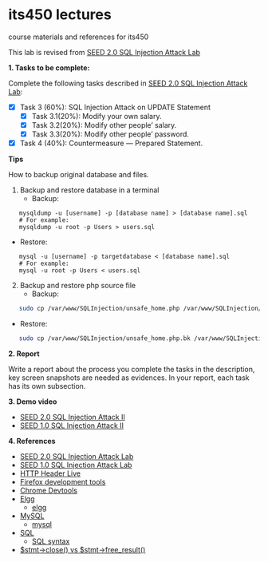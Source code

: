 # its450 lectures

course materials and references for its450

This lab is revised from [SEED 2.0 SQL Injection Attack Lab](https://seedsecuritylabs.org/Labs_20.04/Web/Web_SQL_Injection/)


**1. Tasks to be complete:**

Complete the following tasks described in [SEED 2.0 SQL Injection Attack Lab](../lab11/refs/WebSQLInjection.pdf):


- [x] Task 3 (60%): SQL Injection Attack on UPDATE Statement
  - [x] Task 3.1(20%): Modify your own salary.
  - [x] Task 3.2(20%): Modify other people’ salary. 
  - [x] Task 3.3(20%): Modify other people’ password.
- [x] Task 4 (40%): Countermeasure — Prepared Statement. 

**Tips**

How to backup original database and files.
1. Backup and restore database in a terminal
   * Backup: 
```mysql   
   mysqldump -u [username] -p [database name] > [database name].sql
   # For example: 
   mysqldump -u root -p Users > users.sql
```   
   * Restore: 
```mysql   
   mysql -u [username] -p targetdatabase < [database name].sql
   # For example: 
   mysql -u root -p Users < users.sql
```   
2. Backup and restore php source file
   * Backup: 
```bash   
   sudo cp /var/www/SQLInjection/unsafe_home.php /var/www/SQLInjection/unsafe_home.php.bk
```   
   * Restore: 
```bash   
   sudo cp /var/www/SQLInjection/unsafe_home.php.bk /var/www/SQLInjection/unsafe_home.php
```

**2. Report**

Write a report about the process you complete the tasks in the description, key screen snapshots are needed as evidences. In your report, each task has its own subsection.


**3. Demo video**
* [SEED 2.0 SQL Injection Attack II](https://youtu.be/GZpps5DmvO4)
* [SEED 1.0 SQL Injection Attack II](https://youtu.be/YmKjRjhVhtw)

**4. References**
* [SEED 2.0 SQL Injection Attack Lab](https://seedsecuritylabs.org/Labs_20.04/Web/Web_SQL_Injection/)
* [SEED 1.0 SQL Injection Attack Lab](https://seedsecuritylabs.org/Labs_16.04/Web/Web_SQL_Injection/)
* [HTTP Header Live](https://addons.mozilla.org/en-US/firefox/addon/http-header-live/)
* [Firefox development tools](https://developer.mozilla.org/en-US/docs/Tools)
* [Chrome Devtools](https://developers.google.com/web/tools/chrome-devtools)
* [Elgg](https://en.wikipedia.org/wiki/Elgg_(software))
  * [elgg](https://elgg.org/)
* [MySQL](https://en.wikipedia.org/wiki/MySQL)
  * [mysql](https://www.mysql.com/)
* [SQL](https://en.wikipedia.org/wiki/SQL)
  * [SQL syntax](https://en.wikipedia.org/wiki/SQL_syntax)
* [$stmt->close() vs $stmt->free_result()](https://stackoverflow.com/questions/19531195/stmt-close-vs-stmt-free-result)
